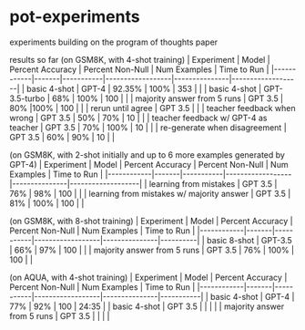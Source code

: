 # pot-experiments
 experiments building on the program of thoughts paper

 results so far (on GSM8K, with 4-shot training)
 | Experiment | Model | Percent Accuracy | Percent Non-Null | Num Examples | Time to Run |
 |------------|-------|-----------|------------------|---------------|-------------------|
 | basic 4-shot  | GPT-4 | 92.35%           | 100%             | 353          | |
 | basic 4-shot | GPT-3.5-turbo | 68%           | 100%             | 100          | |
 | majority answer from 5 runs | GPT 3.5 | 80% |100% | 100 | |
 | rerun until agree | GPT 3.5 | | 
 | teacher feedback when wrong | GPT 3.5 | 50% | 70% | 10 | |
 | teacher feedback w/ GPT-4 as teacher | GPT 3.5 | 70% | 100% | 10 | |
 | re-generate when disagreement | GPT 3.5 | 60% | 90% | 10 | |

 (on GSM8K, with 2-shot initially and up to 6 more examples generated by GPT-4)
  | Experiment | Model | Percent Accuracy | Percent Non-Null | Num Examples | Time to Run |
   |------------|-------|-----------|------------------|---------------|-------------------|
 | learning from mistakes | GPT 3.5 | 76% | 98% | 100 | |
 | learning from mistakes w/ majority answer | GPT 3.5 | 81% | 100% | 100 | |
 
(on GSM8K, with 8-shot training)
  | Experiment | Model | Percent Accuracy | Percent Non-Null | Num Examples | Time to Run |
 |------------|-------|-----------|------------------|---------------|----------|
 | basic 8-shot | GPT-3.5 | 66% | 97% | 100 | |
 | majority answer from 5 runs | GPT 3.5 | 76% | 100% | 100 | |

(on AQUA, with 4-shot training)
  | Experiment | Model | Percent Accuracy | Percent Non-Null | Num Examples | Time to Run |
 |------------|-------|-----------|------------------|---------------|-----------|
 | basic 4-shot | GPT-4 | 77% | 92% | 100 | 24:35 |
 | basic 4-shot | GPT 3.5 |  | | |
 | majority answer from 5 runs | GPT 3.5 | | | |

